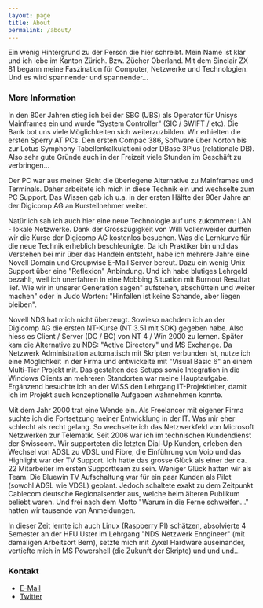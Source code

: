 ```yaml
---
layout: page
title: About
permalink: /about/
---
```


Ein wenig Hintergrund zu der Person die hier schreibt. Mein Name ist klar und ich lebe im Kanton Zürich. Bzw. Zücher Oberland.  Mit dem Sinclair ZX 81 begann meine Faszination für Computer, Netzwerke und Technologien. Und es wird spannender und spannender...

### More Information

In den 80er Jahren stieg ich bei der SBG (UBS) als Operator für Unisys Mainframes ein und wurde "System Controller" (SIC / SWIFT / etc). Die Bank bot uns viele Möglichkeiten sich weiterzuzbilden. Wir erhielten die ersten Sperry AT PCs. Den ersten Compac 386, Software über Norton bis zur Lotus Symphony Tabellenkalkulationi oder DBase 3Plus (relationale DB). Also sehr gute Gründe auch in der Freizeit viele Stunden im Geschäft zu verbringen...  

Der PC war aus meiner Sicht die überlegene Alternative zu Mainframes und Terminals. Daher arbeitete ich mich in diese Technik ein und wechselte zum PC Support. Das Wissen gab ich u.a. in der ersten Hälfte der 90er Jahre an der Digicomp AG an Kursteilnehmer weiter.  

Natürlich sah ich auch hier eine neue Technologie auf uns zukommen: LAN - lokale Netzwerke. Dank der Grosszügigkeit von Willi Vollenweider durften wir die Kurse der Digicomp AG kostenlos besuchen. Was die Lernkurve für die neue Technik erheblich beschleunigte. Da ich Praktiker bin und das Verstehen bei mir über das Handeln entsteht, habe ich mehrere Jahre eine Novell Domain und Groupwise E-Mail Server bereut. Dazu ein wenig Unix Support über eine "Reflexion" Anbindung. Und ich habe blutiges Lehrgeld bezahlt, weil ich unerfahren in eine Mobbing Situation mit Burnout Resultat lief. Wie wir in unserer Generation sagen" aufstehen, abschütteln und weiter machen" oder in Judo Worten: "Hinfallen ist keine Schande, aber liegen bleiben".  

Novell NDS hat mich nicht überzeugt. Sowieso nachdem ich an der Digicomp AG die ersten NT-Kurse (NT 3.51 mit SDK) gegeben habe. Also hiess es Client / Server (DC / BC) von NT 4 / Win 2000 zu lernen. Später kam die Alternative zu NDS: "Active Directory" und MS Exchange. Da Netzwerk Administration automatisch mit Skripten verbunden ist, nutze ich eine Möglichkeit in der Firma und entwickelte mit "Visual Basic 6" an einem Multi-Tier Projekt mit. Das gestalten des Setups sowie Integration in die Windows Clients an mehreren Standorten war meine Hauptaufgabe. Ergänzend besuchte ich an der WISS den Lehrgang IT-Projektleiter, damit ich im Projekt auch konzeptionelle Aufgaben wahrnehmen konnte.

Mit dem Jahr 2000 trat eine Wende ein. Als Freelancer mit eigener Firma suchte ich die Fortsetzung meiner Entwicklung in der IT. Was mir eher schlecht als recht gelang. So wechselte ich das Netzwerkfeld von Microsoft Netzwerken zur Telematik. Seit 2006 war ich im technischen Kundendienst der Swisscom. Wir supporteten die letzten Dial-Up Kunden, erleben den Wechsel von ADSL zu VDSL und Fibre, die Einführung von Voip und das Highlight war der TV Support. Ich hatte das grosse Glück als einer der ca. 22 Mitarbeiter im ersten Supportteam zu sein. Weniger Glück hatten wir als Team. Die Bluewin TV Aufschaltung war für ein paar Kunden als Pilot (sowohl ADSL wie VDSL) geplant. Jedoch schaltete exakt zu dem Zeitpunkt Cablecom deutsche Regionalsender aus, welche beim älteren Publikum beliebt waren. Und frei nach dem Motto "Warum in die Ferne schweifen..." hatten wir tausende von Anmeldungen.  

In dieser Zeit lernte ich auch Linux (Raspberry PI) schätzen, absolvierte 4 Semester an der HFU Uster im Lehrgang "NDS Netzwerk Enngineer" (mit damaligen Arbeitsort Bern), setzte mich mit Zyxel Hardware auseinander, vertiefte mich in MS Powershell (die Zukunft der Skripte) und und und...

### Kontakt

* [E-Mail](mailto:petergyger@photonmail.com)
* [Twitter](https://twitter.com/)

